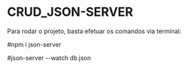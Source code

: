 # CRUD_JSON-SERVER

Para rodar o projeto, basta efetuar os comandos via terminal:

#npm i json-server

#json-server --watch db.json
